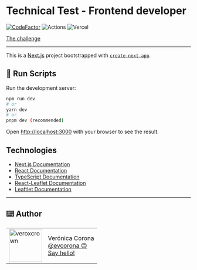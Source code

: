 # Technical Test - Frontend developer

[![CodeFactor](https://www.codefactor.io/repository/github/evcorona/traxionmap/badge)](https://www.codefactor.io/repository/github/evcorona/traxionmap)
![Actions](https://github.com/evcorona/TraxionMap/actions/workflows/format-code.yml/badge.svg)
![Vercel](https://vercelbadge.vercel.app/api/evcorona/traxionmap)

[The challenge](challenge.md)

---

This is a [Next.js](https://nextjs.org/) project bootstrapped with [`create-next-app`](https://github.com/vercel/next.js/tree/canary/packages/create-next-app).

## 🏃 Run Scripts

Run the development server:

```bash
npm run dev
# or
yarn dev
# or
pnpm dev (recommended)
```

Open [http://localhost:3000](http://localhost:3000) with your browser to see the result.

## Technologies

- [Next.js Documentation](https://nextjs.org/docs)
- [React Documentation](https://reactjs.org/docs/getting-started.html)
- [TypeScript Documentation](https://www.typescriptlang.org/docs/)
- [React-Leaflet Documentation](https://react-leaflet.js.org/docs/start-introduction/)
- [Leaftlet Documentation](https://leafletjs.com/reference.html)

---

## ⌨️ Author

<table>
  <tr>
    <td>
      <img src="https://avatars.githubusercontent.com/u/73207023?s=460&u=4cff370b3f10790ee07402fc579e2272a946af86&v=4?" width="90" alt="veroxcrown">
    </td>
    <td>
      Verónica Corona<br />
      <a href="https://github.com/evcorona">@evcorona 😊<br/></a>
      <a href="mailto:eldav.corona@gmailcom">Say hello!</a>
    </td>
  </tr>
</table>

